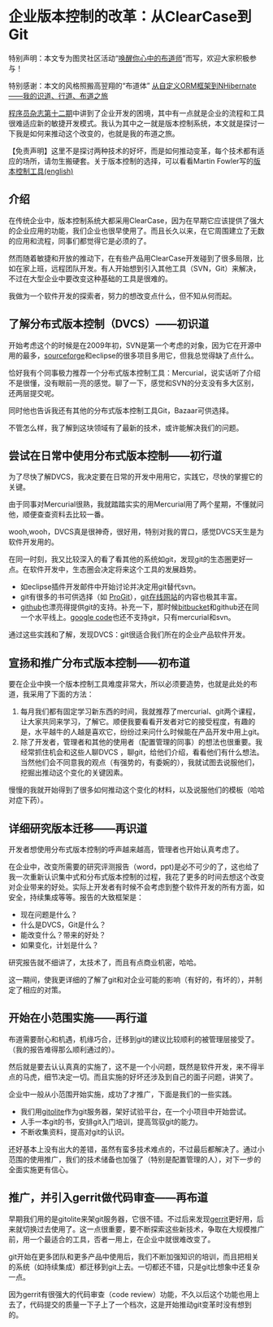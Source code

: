 # 企业版本控制的改革：从ClearCase到Git #

特别声明：本文专为图灵社区活动“[唤醒你心中的布道师][1]”而写，欢迎大家积极参与！

特别感谢：本文的风格照搬高翌翔的“布道体” [从自定义ORM框架到NHibernate——我的识道、行道、布道之旅](http://www.ituring.com.cn/article/712)

[程序员杂志第十二期](http://www.programmer.com.cn/9072/)中讲到了企业开发的困境，其中有一点就是企业的流程和工具很难适应新的敏捷开发模式。我认为其中之一就是版本控制系统，本文就是探讨一下我是如何来推动这个改变的，也就是我的布道之旅。

【免责声明】这里不是探讨两种技术的好坏，而是如何推动变革，每个技术都有适应的场所，请勿生搬硬套。关于版本控制的选择，可以看看Martin Fowler写的[版本控制工具(english)](http://martinfowler.com/bliki/VersionControlTools.html)

## 介绍 ##

在传统企业中，版本控制系统大都采用ClearCase，因为在早期它应该提供了强大的企业应用的功能，我们企业也很早使用了。而且长久以来，在它周围建立了无数的应用和流程，同事们都觉得它是必须的了。

然而随着敏捷和开放的推动下，在有些产品用ClearCase开发碰到了很多局限，比如在家上班，远程团队开发。有人开始想到引入其他工具（SVN，Git）来解决，不过在大型企业中要改变这种基础的工具是很难的。

我做为一个软件开发的探索者，努力的想改变点什么，但不知从何而起。

## 了解分布式版本控制（DVCS）——初识道 ##

开始考虑这个的时候是在2009年初，SVN是第一个考虑的对象，因为它在开源中用的最多，[sourceforge](http://sourceforge.net)和eclipse的很多项目多用它，但我总觉得缺了点什么。

恰好我有个同事极力推荐一个分布式版本控制工具：Mercurial，说实话听了介绍不是很懂，没有眼前一亮的感觉。聊了一下，感觉和SVN的分支没有多大区别，还两层提交呢。

同时他也告诉我还有其他的分布式版本控制工具Git，Bazaar可供选择。

不管怎么样，我了解到这块领域有了最新的技术，或许能解决我们的问题。

## 尝试在日常中使用分布式版本控制——初行道 ##

为了尽快了解DVCS，我决定要在日常的开发中用用它，实践它，尽快的掌握它的关键。

由于同事对Mercurial很熟，我就踏踏实实的用Mercurial用了两个星期，不懂就问他，顺便查查资料去比较一番。

wooh,wooh，DVCS真是很神奇，很好用，特别对我的胃口，感觉DVCS天生是为软件开发用的。

在同一时刻，我又比较深入的看了看其他的系统如git，发现git的生态圈更好一点。在软件开发中，生态圈会决定将来这个工具的发展趋势。

 * 如eclipse插件开发邮件中开始讨论并决定用git替代svn。
 * git有很多的书可供选择（如 [ProGit](http://progit.org/)），[git在线网站](http://git-scm.com/)的内容也极其丰富。
 * [github](https://github.com/)也漂亮得提供git的支持。补充一下，那时候[bitbucket](http://bitbucket.org/)和github还在同一个水平线上。[google code](http://code.google.com/)也还不支持git，只有mercurial和svn。 
 
通过这些实践和了解，发现DVCS：git很适合我们所在的企业产品软件开发。

## 宣扬和推广分布式版本控制——初布道 ##

要在企业中换一个版本控制工具难度非常大，所以必须要造势，也就是此处的布道，我采用了下面的方法：

   1. 每月我们都有固定学习新东西的时间，我就推荐了mercurial、git两个课程，让大家共同来学习，了解它。顺便我要看看开发者对它的接受程度，有趣的是，水平越牛的人越是喜欢它，纷纷过来问什么时候能在产品开发中用上git。
   2. 除了开发者，管理者和其他的使用者（配置管理的同事）的想法也很重要。我经常抓住机会和这些人聊DVCS ，聊git，给他们介绍，看看他们有什么想法。当然他们会不同意我的观点（有强势的，有委婉的），我就试图去说服他们，挖掘出推动这个变化的关键因素。
   
慢慢的我就开始得到了很多如何推动这个变化的材料，以及说服他们的模板（哈哈对症下药）。

## 详细研究版本迁移——再识道 ##

开发者想使用分布式版本控制的呼声越来越高，管理者也开始认真考虑了。

在企业中，改变所需要的研究评测报告（word，ppt)是必不可少的了，这也给了我一次重新认识集中式和分布式版本控制的过程，我花了更多的时间去想这个改变对企业带来的好处。实际上开发者有时候不会考虑到整个软件开发的所有方面，如安全，持续集成等等。报告的大致框架是：

 * 现在问题是什么？
 * 什么是DVCS，Git是什么？
 * 能改变什么？带来的好处？
 * 如果变化，计划是什么？

研究报告就不细讲了，太技术了，而且有点商业机密，哈哈。

这一期间，使我更详细的了解了git和对企业可能的影响（有好的，有坏的），并制定了相应的对策。

## 开始在小范围实施——再行道 ##

布道需要耐心和机遇，机缘巧合，迁移到git的建议比较顺利的被管理层接受了。（我的报告难得那么顺利通过的）。

然后就是要去认认真真的实施了，这不是一个小问题，既然是软件开发，来不得半点的马虎，细节决定一切。而且实施的好坏还涉及到自己的面子问题，讲笑了。

企业中一般从小范围开始实施，成功了才推广，下面是我们的一些实践。

 * 我们用[gitolite](https://github.com/sitaramc/gitolite)作为git服务器，架好试验平台，在一个小项目中开始尝试。
 * 人手一本git的书，安排git入门培训，提高驾驭git的能力。
 * 不断收集资料，提高对git的认识。
 
还好基本上没有出大的差错，虽然有蛮多技术难点的，不过最后都解决了。通过小范围的使用推广，我们的技术储备也加强了（特别是配置管理的人），对下一步的全面实施更有信心。

## 推广，并引入gerrit做代码审查——再布道 ##

早期我们用的是gitolite来架git服务器，它很不错。不过后来发现[gerrit](http://code.google.com/p/gerrit/)更好用，后来就切换过去使用了。这一点很重要，要不断探索这些新技术，争取在大规模推广前，用一个最适合的工具，否者一用上，在企业中就很难改变了。

git开始在更多团队和更多产品中使用后，我们不断加强知识的培训，而且把相关的系统（如持续集成）都迁移到git上去。一切都还不错，只是git比想象中还复杂一点。

因为gerrit有很强大的代码审查（code review）功能，不久以后这个功能也用上去了，代码提交的质量一下子上了一个档次，这是开始推动git变革时没有想到的。

  [1]: http://www.ituring.com.cn/activity/details/696

